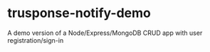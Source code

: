 # trusponse-notify-demo
A demo version of a Node/Express/MongoDB CRUD app with user registration/sign-in

